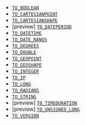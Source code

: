 * [`TO_BOOLEAN`](../../functions-operators/type-conversion-functions.md#esql-to_boolean)
* [`TO_CARTESIANPOINT`](../../functions-operators/type-conversion-functions.md#esql-to_cartesianpoint)
* [`TO_CARTESIANSHAPE`](../../functions-operators/type-conversion-functions.md#esql-to_cartesianshape)
* [preview] [`TO_DATEPERIOD`](../../functions-operators/type-conversion-functions.md#esql-to_dateperiod)
* [`TO_DATETIME`](../../functions-operators/type-conversion-functions.md#esql-to_datetime)
* [`TO_DATE_NANOS`](../../functions-operators/type-conversion-functions.md#esql-to_date_nanos)
* [`TO_DEGREES`](../../functions-operators/type-conversion-functions.md#esql-to_degrees)
* [`TO_DOUBLE`](../../functions-operators/type-conversion-functions.md#esql-to_double)
* [`TO_GEOPOINT`](../../functions-operators/type-conversion-functions.md#esql-to_geopoint)
* [`TO_GEOSHAPE`](../../functions-operators/type-conversion-functions.md#esql-to_geoshape)
* [`TO_INTEGER`](../../functions-operators/type-conversion-functions.md#esql-to_integer)
* [`TO_IP`](../../functions-operators/type-conversion-functions.md#esql-to_ip)
* [`TO_LONG`](../../functions-operators/type-conversion-functions.md#esql-to_long)
* [`TO_RADIANS`](../../functions-operators/type-conversion-functions.md#esql-to_radians)
* [`TO_STRING`](../../functions-operators/type-conversion-functions.md#esql-to_string)
* [preview] [`TO_TIMEDURATION`](../../functions-operators/type-conversion-functions.md#esql-to_timeduration)
* [preview] [`TO_UNSIGNED_LONG`](../../functions-operators/type-conversion-functions.md#esql-to_unsigned_long)
* [`TO_VERSION`](../../functions-operators/type-conversion-functions.md#esql-to_version)
